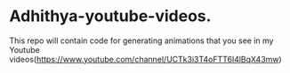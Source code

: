 # Adhithya-youtube-videos.
This repo will contain code for generating animations that you see in my Youtube videos(https://www.youtube.com/channel/UCTk3i3T4oFTT6l4lBqX43mw)
